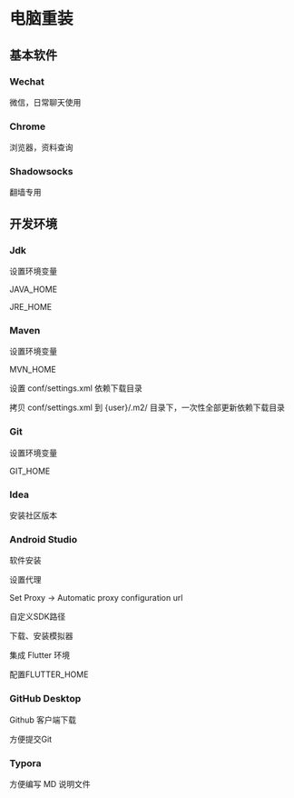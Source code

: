 # 电脑重装



## 基本软件

### Wechat

微信，日常聊天使用

### Chrome

 浏览器，资料查询

### Shadowsocks

 翻墙专用

## 开发环境

### Jdk

设置环境变量

JAVA_HOME

JRE_HOME

### Maven

设置环境变量

MVN_HOME

设置 conf/settings.xml 依赖下载目录

拷贝 conf/settings.xml 到 {user}/.m2/ 目录下，一次性全部更新依赖下载目录

### Git

设置环境变量

GIT_HOME

### Idea

安装社区版本

### Android Studio

软件安装

设置代理

Set Proxy -> Automatic proxy configuration url

自定义SDK路径

下载、安装模拟器

集成 Flutter 环境

配置FLUTTER_HOME

### GitHub Desktop

Github 客户端下载

方便提交Git

### Typora

方便编写 MD 说明文件

